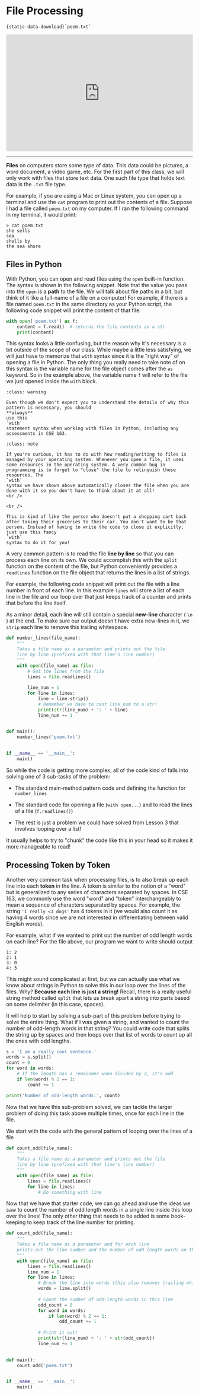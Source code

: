 # File Processing
```{reading-data}
{static-data-download}`poem.txt`
```

<div style="position: relative; padding-bottom: 62.5%; height: 0;">
    <iframe src="https://www.loom.com/embed/620e2a3aca0a45b0ba52c7913f725375?sharedAppSource=personal_library" frameborder="0" webkitallowfullscreen mozallowfullscreen allowfullscreen style="position: absolute; top: 0; left: 0; width: 100%; height: 100%;"></iframe>
</div>

---

**Files** on computers store some type of data. This data could be pictures, a word document, a video game, etc. For the first part of this class, we will only work with files that store text data. One such file type that holds text data is the `.txt` file type.  

For example, if you are using a Mac or Linux system, you can open up a terminal and use the `cat` program to print out the contents of a file. Suppose I had a file called `poem.txt` on my computer. If I ran the following command in my terminal, it would print:  

```
> cat poem.txt
she sells
sea
shells by
the sea shore
````

##  Files in Python  

With Python, you can open and read files using the `open` built-in function. The syntax is shown in the following snippet. Note that the value you pass into the `open` is a **path** to the file. We will talk about file paths in a bit, but think of it like a full-name of a file on a computer! For example,
if there is a file named `poem.txt` in the same directory as your Python script, the following code snippet will print the content of that file:

```python
with open('poem.txt') as f:
    content = f.read()  # returns the file contents as a str
    print(content)
```

This syntax looks a little confusing, but the reason why it's necessary is a bit outside of the scope of our class. While maybe a little less satisfying, we will just have to memorize that `with` syntax since it is the "right way" of opening a file in Python. The only thing you really need to take note of on this syntax is the variable name for the file object comes after the `as` keyword. So in the example above, the variable name `f` will refer to the file we just opened inside the `with` block.  


```{admonition} Warning
:class: warning

Even though we don't expect you to understand the details of why this pattern is necessary, you should
**always**
use this
`with`
statement syntax when working with files in Python, including any assessments in CSE 163.

```


```{admonition} Note
:class: note

If you're curious, it has to do with how reading/writing to files is managed by your operating system. Whenever you open a file, it uses some resources in the operating system. A very common bug in programming is to forget to "close" the file to relinquish those resources. The
`with`
syntax we have shown above automatically closes the file when you are done with it so you don't have to think about it at all!
<br />

<br />

This is kind of like the person who doesn't put a shopping cart back after taking their groceries to their car. You don't want to be that person. Instead of having to write the code to close it explicitly, just use this fancy
`with`
syntax to do it for you!

```

A very common pattern is to read the file **line by line** so that you can process each line on its own. We could accomplish this with the `split` function on the content of the file, but Python conveniently provides a `readlines` function on the file object that returns the lines in a list of strings.  

For example, the following code snippet will print out the file with a line number in front of each line. In this example `lines` will store a list of each line in the file and our loop over that just keeps track of a counter and prints that before the line itself.  

As a minor detail, each line will still contain a special **new-line** character ( `\n` ) at the end. To make sure our output doesn't have extra new-lines in it, we `strip` each line to remove this trailing whitespace.  

```python
def number_lines(file_name):
    """
    Takes a file name as a parameter and prints out the file 
    line by line (prefixed with that line's line number)
    """
    with open(file_name) as file:
        # Get the lines from the file
        lines = file.readlines()
        
        line_num = 1
        for line in lines:
            line = line.strip()
            # Remember we have to cast line_num to a str!
            print(str(line_num) + ': ' + line)
            line_num += 1

            
def main():
    number_lines('poem.txt')
        

if __name__ == '__main__':
    main()
```

So while the code is getting more complex, all of the code kind of falls into solving one of 3 sub-tasks of the problem:  

-  The standard main-method pattern code and defining the function for     `number_lines`   

-  The standard code for opening a file (`with open...`) and to read the lines of a file (`f.readlines()`)  

-  The rest is just a problem we could have solved from Lesson 3 that involves looping over a list!  


It usually helps to try to "chunk" the code like this in your head so it makes it more manageable to read!  

##  Processing Token by Token  

Another very common task when processing files, is to also break up each line into each **token** in the line. A token is similar to the notion of a "word" but is generalized to any series of characters separated by spaces. In CSE 163, we commonly use the word "word" and "token" interchangeably to mean a sequence of characters separated by spaces. For example, the string `'I really <3 dogs'` has 4 tokens in it (we would also count it as having 4 words since we are not interested in differentiating between valid English words).  

For example, what if we wanted to print out the number of odd length words on each line? For the file above, our program we want to write should output  

```text
1: 2
2: 1
3: 0
4: 3

````

This might sound complicated at first, but we can actually use what we know about strings in Python to solve this in our loop over the lines of the files. Why? **Because each line is just a string!** Recall, there is a really useful string method called `split` that lets us break apart a string into parts based on some delimiter (in this case, spaces).  

It will help to start by solving a sub-part of this problem before trying to solve the entire thing. What if I was given a string, and wanted to count the number of odd-length words in that string? You could write code that splits the string up by spaces and then loops over that list of words to count up all the ones with odd lengths.  

```python
s = 'I am a really cool sentence.'
words = s.split()
count = 0
for word in words:
    # If the length has a remainder when divided by 2, it's odd
    if len(word) % 2 == 1:
        count += 1

print('Number of odd-length words:', count)
```

Now that we have this sub-problem solved, we can tackle the larger problem of doing this task above multiple times, once for each line in the file.  

We start with the code with the general pattern of looping over the lines of a file  

```python
def count_odd(file_name):
    """
    Takes a file name as a parameter and prints out the file 
    line by line (prefixed with that line's line number)
    """
    with open(file_name) as file:
        lines = file.readlines()
        for line in lines:
            # Do something with line
```

Now that we have that starter code, we can go ahead and use the ideas we saw to count the number of odd length words in a single line inside this loop over the lines! The only other thing that needs to be added is some book-keeping to keep track of the line number for printing.  

```python
def count_odd(file_name):
    """
    Takes a file name as a parameter and for each line
    prints out the line number and the number of odd length words on that line.
    """
    with open(file_name) as file:
        lines = file.readlines()
        line_num = 1
        for line in lines:
            # Break the line into words (this also removes trailing whitespace)
            words = line.split()
            
            # Count the number of odd-length words in this line
            odd_count = 0
            for word in words:
                if len(word) % 2 == 1:
                    odd_count += 1
                    
            # Print it out!
            print(str(line_num) + ': ' + str(odd_count))
            line_num += 1

    
def main():
    count_odd('poem.txt')
        

if __name__ == '__main__':
    main()
```

